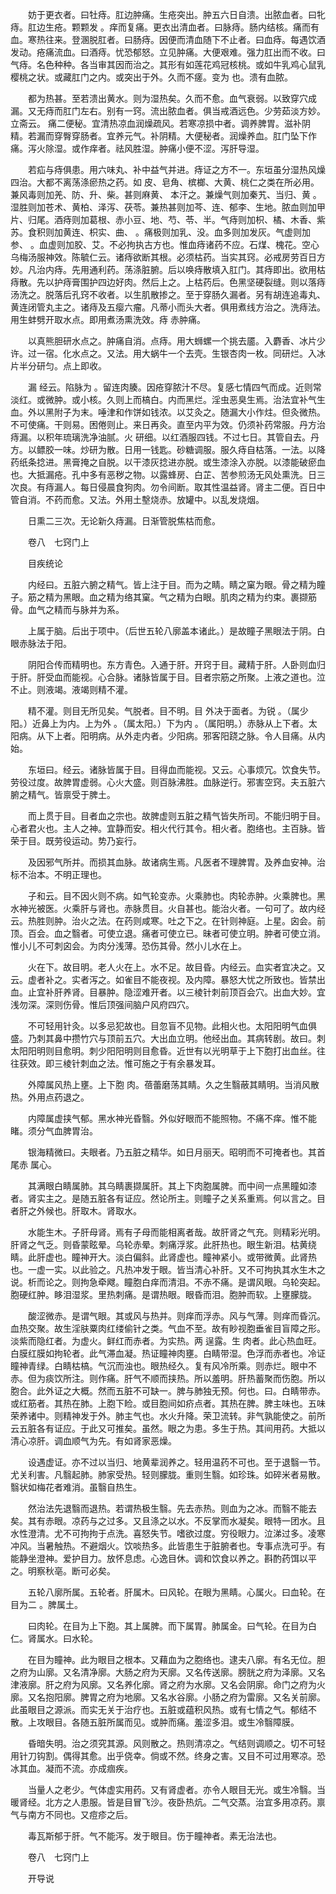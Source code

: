 <!-- { "loadSidebar": true } -->
　　妨于更衣者。曰牡痔。肛边肿痛。生疮突出。肿五六日自溃。出脓血者。曰牝痔。肛边生疮。颗颗发 。痒而复痛。更衣出清血者。曰脉痔。肠内结核。痛而有血。寒热往来。登溷脱肛者。曰肠痔。因便而清血随下不止者。曰血痔。每遇饮酒发动。疮痛流血。曰酒痔。忧恐郁怒。立见肿痛。大便艰难。强力肛出而不收。曰气痔。名色种种。各当审其因而治之。其形有如莲花鸡冠核桃。或如牛乳鸡心鼠乳樱桃之状。或藏肛门之内。或突出于外。久而不瘥。变为 也。溃有血脓。

　　都为热甚。至若溃出黄水。则为湿热矣。久而不愈。血气衰弱。以致穿穴成漏。又无痔而肛门左右。别有一窍。流出脓血者。俱当戒酒远色。少劳茹淡方妙。立斋云。 痛二便秘。宜清热凉血润燥疏风。若寒凉损中者。调养脾胃。滋补阴精。若漏而穿臀穿肠者。宜养元气。补阴精。大便秘者。润燥养血。肛门坠下作痛。泻火除湿。或作痒者。祛风胜湿。肿痛小便不涩。泻肝导湿。

　　若疝与痔俱患。用六味丸、补中益气并进。痔证之方不一。东垣虽分湿热风燥四治。大都不离荡涤瘀热之药。如 皮、皂角、槟榔、大黄、桃仁之类在所必用。兼风毒则加羌、防、升、柴。甚则麻黄、 本汗之。兼燥气则加秦艽、当归、黄 。湿胜则加苍术、黄柏、泽泻、茯苓。兼热甚则加芩、连、郁李、生地。脓血则加甲片、归尾。酒痔则加葛根、赤小豆、地、芍、苓、半。气痔则加枳、橘、木香、紫苏。食积则加黄连、枳实、曲、 。痛极则加乳、没。血多则加发灰。气虚则加参、 。血虚则加胶、艾。不必拘执古方也。惟血痔诸药不应。石煤、槐花。空心乌梅汤服神效。陈毓仁云。诸痔欲断其根。必须枯药。当实其窍。必戒房劳百日方妙。凡治内痔。先用通利药。荡涤脏腑。后以唤痔散填入肛门。其痔即出。欲用枯痔散。先以护痔膏围护四边好肉。然后上之。上枯药后。色黑坚硬裂缝。则以落痔汤洗之。脱落后孔窍不收者。以生肌散掺之。至于穿肠久漏者。另有胡连追毒丸、黄连闭管丸主之。诸痔及五瘿六瘤。凡蒂小而头大者。俱用煮线方治之。洗痔法。用生蚌劈开取水点。即用煮汤熏洗效。痔 赤肿痛。

　　以真熊胆研水点之。肿痛自消。点痔。用大蛳螺一个挑去靥。入麝香、冰片少许。过一宿。化水点之。又法。用大蜗牛一个去壳。生银杏肉一枚。同研烂。入冰片半分研匀。点上即收。

　　漏 经云。陷脉为 。留连肉腠。因疮穿脓汁不尽。复感七情四气而成。近则常淡红。或微肿。或小核。久则上而槁白。内而黑烂。淫虫恶臭生焉。治法宜补气生血。外以黑附子为末。唾津和作饼如钱浓。以艾灸之。随漏大小作炷。但灸微热。不可使痛。干则易。困倦则止。来日再灸。直至内平为效。仍须补药常服。丹方治痔漏。以积年琉璃洗净油腻。火 研细。以红酒服四钱。不过七日。其管自去。丹方。以鳔胶一味。炒研为散。日用一钱匙。砂糖调服。服久痔自枯落。一法。以降药纸条捻进。黑膏掩之自脱。以干漆灰捻进亦脱。或生漆涂入亦脱。以漆能破瘀血也。大抵漏疮。孔中多有恶秽之物。以露蜂房、白芷、苦参煎汤无风处熏洗。日三次良。有痔漏人。每日侵晨食狗肉。勿令间断。取其性温益肾。肾主二便。百日中管自消。不药而愈。又法。外用土墼烧赤。放罐中。以乱发烧烟。

　　日熏二三次。无论新久痔漏。日渐管脱焦枯而愈。

　　卷八　七窍门上

　　目疾统论

　　内经曰。五脏六腑之精气。皆上注于目。而为之睛。睛之窠为眼。骨之精为瞳子。筋之精为黑眼。血之精为络其窠。气之精为白眼。肌肉之精为约束。裹撷筋骨。血气之精而与脉并为系。

　　上属于脑。后出于项中。（后世五轮八廓盖本诸此。）是故瞳子黑眼法于阴。白眼赤脉法于阳。

　　阴阳合传而精明也。东方青色。入通于肝。开窍于目。藏精于肝。人卧则血归于肝。肝受血而能视。心合脉。诸脉皆属于目。目者宗筋之所聚。上液之道也。泣不止。则液竭。液竭则精不灌。

　　精不灌。则目无所见矣。气脱者。目不明。目 外决于面者。为锐 。（属少阳。）近鼻上为内。上为外 。（属太阳。）下为内 。（属阳明。）赤脉从上下者。太阳病。从下上者。阳明病。从外走内者。少阳病。邪客阳跷之脉。令人目痛。从内 始。

　　东垣曰。经云。诸脉皆属于目。目得血而能视。又云。心事烦冗。饮食失节。劳役过度。故脾胃虚弱。心火大盛。则百脉沸胜。血脉逆行。邪害空窍。夫五脏六腑之精气。皆禀受于脾土。

　　而上贯于目。目者血之宗也。故脾虚则五脏之精气皆失所司。不能归明于目。心者君火也。主人之神。宜静而安。相火代行其令。相火者。胞络也。主百脉。皆荣于目。既劳役运动。势乃妄行。

　　及因邪气所并。而损其血脉。故诸病生焉。凡医者不理脾胃。及养血安神。治标不治本。不明正理也。

　　子和云。目不因火则不病。如气轮变赤。火乘肺也。肉轮赤肿。火乘脾也。黑水神光被医。火乘肝与肾也。赤脉贯目。火自甚也。能治火者。一句可了。故内经云。热胜则肿。治火之法。在药则咸寒。吐之下之。在针则神庭。上星。囟会。前顶。百会。血之翳者。可使立退。痛者可使立已。昧者可使立明。肿者可使立消。惟小儿不可刺囟会。为肉分浅薄。恐伤其骨。然小儿水在上。

　　火在下。故目明。老人火在上。水不足。故目昏。内经云。血实者宜决之。又云。虚者补之。实者泻之。如雀目不能夜视。及内障。暴怒大忧之所致也。皆禁出血。止宜补肝养肾。目暴肿。隐涩难开者。以三棱针刺前顶百会穴。出血大妙。宜浅勿深。深则伤骨。惟后顶强间脑户风府四穴。

　　不可轻用针灸。以多忌犯故也。目忽盲不见物。此相火也。太阳阳明气血俱盛。乃刺其鼻中攒竹穴与顶前五穴。大出血立明。他经出血。其病转剧。故曰。刺太阳阳明则目愈明。刺少阳阳明则目愈昏。近世有以光明草于上下胞打出血丝。往往获效。即三棱针刺血之法。惟可施之于有余暴发耳。

　　外障属风热上壅。上下胞 肉。蓓蕾磨荡其睛。久之生翳蔽其睛明。当消风散热。外用点药退之。

　　内障属虚挟气郁。黑水神光昏翳。外似好眼而不能照物。不痛不痒。惟不能睹。须分气血脾胃治。

　　银海精微曰。夫眼者。乃五脏之精华。如日月丽天。昭明而不可掩者也。其首尾赤 属心。

　　其满眼白睛属肺。其乌睛裹撷属肝。其上下肉胞属脾。而中间一点黑瞳如漆者。肾实主之。是随五脏各有证应。然论所主。则瞳子之关系重焉。何以言之。目者肝之外候也。肝取木。肾取水。

　　水能生木。子肝母肾。焉有子母而能相离者哉。故肝肾之气充。则精彩光明。肝肾之气乏。则昏蒙眩晕。乌轮赤晕。刺痛浮浆。此肝热也。眼生新泪。枯黄绕睛。此肝虚也。瞳神开大。淡白偏斜。此肾虚也。瞳神紧小。或带微黄。此肾热也。一虚一实。以此验之。凡热冲发于眼。皆当清心补肝。又不可拘执其水生木之说。析而论之。则拘急牵飕。瞳胞白痒而清泪。不赤不痛。是谓风眼。乌轮突起。胞硬红肿。眵泪湿浆。里热刺痛。是谓热眼。眼昏而泪。胞肿而软。上壅朦胧。

　　酸涩微赤。是谓气眼。其或风与热并。则痒而浮赤。风与气薄。则痒而昏沉。血热交聚。故生淫肤粟肉红缕偷针之类。气血不至。故有眇视胞垂雀目盲障之形。淡紫而隐红者。为虚火。鲜红而赤者。为实热。两 逞露。生 肉者。此心热血旺。白膜红膜如拘轮者。此气滞血凝。热证瞳神肉壅。白睛带湿。色浮而赤者也。冷证瞳神青绿。白睛枯槁。气沉而浊也。眼热经久。复有风冷所乘。则赤烂。眼中不赤。但为痰饮所注。则作痛。肝气不顺而挟热。所以羞明。肝热蓄聚而伤胞。所以胞合。此外证之大概。然而五脏不可缺一。脾与肺独无预。何也。曰。白睛带赤。或红筋者。其热在肺。上胞下睑。或目胞间如疥点者。其热在脾。脾主味也。五味荣养诸中。则精神发于外。肺主气也。水火升降。荣卫流转。非气孰能使之。前所云五脏各有证应。于此又可推矣。虽然。眼之为患。多生于热。其间用药。大抵以清心凉肝。调血顺气为先。有如肾家恶燥。

　　设遇虚证。亦不过以当归、地黄辈润养之。轻用温药不可也。至于退翳一节。尤关利害。凡翳起肺。肺家受热。轻则朦胧。重则生翳。如珍珠。如碎米者易散。翳状如梅花者难消。虽翳自热生。

　　然治法先退翳而退热。若谓热极生翳。先去赤热。则血为之冰。而翳不能去矣。其有赤眼。凉药与之过多。又且涤之以水。不反掌而水凝矣。眼特一团水。且水性澄清。尤不可拘拘于点洗。喜怒失节。嗜欲过度。穷役眼力。泣涕过多。凌寒冲风。当暑触热。不避烟火。饮啖热多。此皆患生于脏腑者也。专事点洗可乎。有能静坐澄神。爱护目力。放怀息虑。心逸目休。调和饮食以养之。斟酌药饵以平之。明察秋亳。断可必矣。

　　五轮八廓所属。五轮者。肝属木。曰风轮。在眼为黑睛。心属火。曰血轮。在目为二 。脾属土。

　　曰肉轮。在目为上下胞。其上属脾。而下属胃。肺属金。曰气轮。在目为白仁。肾属水。曰水轮。

　　在目为瞳神。此为眼目之根本。又藉血为之胞络也。逮夫八廓。有名无位。胆之府为山廓。又名清净廓。大肠之府为天廓。又名传送廓。膀胱之府为泽廓。又名津液廓。肝之府为风廓。又名养化廓。肾之府为水廓。又名会阴廓。命门之府为火廓。又名抱阳廓。脾胃之府为地廓。又名水谷廓。小肠之府为雷廓。又名关前廓。此虽眼目之源派。而实无关于治疗也。五脏或蕴积风热。或有七情之气。郁结不散。上攻眼目。各随五脏所属而见。或肿而痛。羞涩多泪。或生冷翳障膜。

　　昏暗失明。治之须究其源。风则散之。热则清凉之。气结则调顺之。切不可轻用针刀钩割。偶得其愈。出乎侥幸。倘或不然。终身之害。又目不可过用寒凉。恐冰其血。凝而不流。亦成痼疾。

　　当量人之老少。气体虚实用药。又有肾虚者。亦令人眼目无光。或生冷翳。当暖肾经。北方之人患服。皆是目冒飞沙。夜卧热炕。二气交蒸。治宜多用凉药。禀气与南方不同也。又痘疹之后。

　　毒瓦斯郁于肝。气不能泻。发于眼目。伤于瞳神者。素无治法也。

　　卷八　七窍门上

　　开导说


